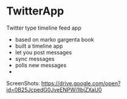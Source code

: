 # TwitterApp
Twitter type timeline feed app

- based on marko gargenta book
- built a timeline app
- let you post messages
- sync messages
- polls new messages
- 
ScreenShots:
https://drive.google.com/open?id=0B25JcpedG0JveENPWi1lbjZXaU0

